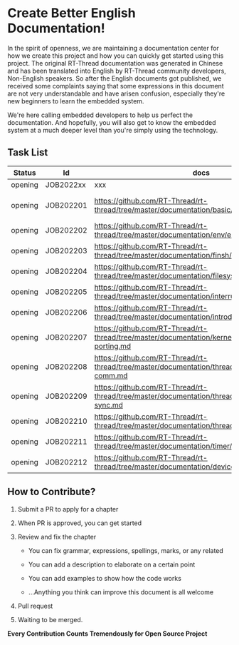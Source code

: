 # Create Better English Documentation!

In the spirit of openness, we are maintaining a documentation center for how we create this project and how you can quickly get started using this project. The original RT-Thread documentation was generated in Chinese and has been translated into English by RT-Thread community developers, Non-English speakers. So after the English documents got published, we received some complaints saying that some expressions in this document are not very understandable and have arisen confusion, especially they're new beginners to learn the embedded system. 

We're here calling embedded developers to help us perfect the documentation. And hopefully, you will also get to know the embedded system at a much deeper level than you're simply using the technology.

## Task List


| Status  | Id        | docs                                                         | applicant    |
| :-----: | --------- | ------------------------------------------------------------ | ------------ |
| opening | JOB2022xx | xxx                                                          | Tom(example) |
| opening | JOB202201 | https://github.com/RT-Thread/rt-thread/tree/master/documentation/basic/basic.md | [tushar-wiz](https://github.com/tushar-wiz) & [byte-me-stan](https://github.com/byte-me-stan)|
| opening | JOB202202 | https://github.com/RT-Thread/rt-thread/tree/master/documentation/env/env.md |  byte-me-stan      |
| opening | JOB202203 |https://github.com/RT-Thread/rt-thread/tree/master/documentation/finsh/finsh.md |              |
| opening | JOB202204 | https://github.com/RT-Thread/rt-thread/tree/master/documentation/filesystem/README.md |       byte-me-stan        |
| opening | JOB202205 | https://github.com/RT-Thread/rt-thread/tree/master/documentation/interrupt/interrupt.md |   byte-me-stan           |
| opening | JOB202206 | https://github.com/RT-Thread/rt-thread/tree/master/documentation/introduction/introduction.md |    byte-me-stan          |
| opening | JOB202207 | https://github.com/RT-Thread/rt-thread/tree/master/documentation/kernel-porting/kernel-porting.md |              |
| opening | JOB202208 | https://github.com/RT-Thread/rt-thread/tree/master/documentation/thread-comm/thread-comm.md |               |
| opening | JOB202209 | https://github.com/RT-Thread/rt-thread/tree/master/documentation/thread-sync/thread-sync.md |              |
| opening | JOB202210 | https://github.com/RT-Thread/rt-thread/tree/master/documentation/thread/thread.md |              |
| opening | JOB202211 | https://github.com/RT-Thread/rt-thread/tree/master/documentation/timer/timer.md |               |
| opening | JOB202212 | https://github.com/RT-Thread/rt-thread/tree/master/documentation/device/device.md |              |

## How to Contribute?

1. Submit a PR to apply for a chapter

2. When PR is approved, you can get started

3. Review and fix the chapter

   - You can fix grammar, expressions, spellings, marks, or any related

   - You can add a description to elaborate on a certain point

   - You can add examples to show how the code works

   - ...Anything you think can improve this document is all welcome

3. Pull request
4. Waiting to be merged. 

**Every Contribution Counts Tremendously for Open Source Project**

